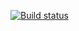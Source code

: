 [![Build status](https://ci.appveyor.com/api/projects/status/uwx5a205ifnbkdk4?svg=true)](https://ci.appveyor.com/project/TatyanaShakhmina/ajs-object-3)
